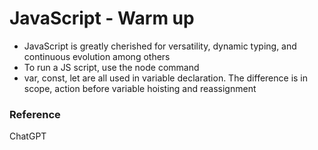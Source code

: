 # JavaScript - Warm up
* JavaScript is greatly cherished for versatility, dynamic typing, and continuous evolution among others
* To run a JS script, use the node command
* var, const, let are all used in variable declaration. The difference is in scope, action before variable hoisting and reassignment

### Reference
ChatGPT
